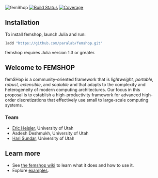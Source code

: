 ![femShop](logo1.png)
[![Build Status](https://github.com/paralab/femshop/workflows/CI/badge.svg)](https://github.com/paralab/femshop/actions)
[![Coverage](http://codecov.io/github/paralab/femshop/coverage.svg?branch=master)](http://codecov.io/github/paralab/femshop?branch=master)


## Installation
To install femshop, launch Julia and run:
```julia
]add "https://github.com/paralab/femshop.git"
```
femshop requires Julia version 1.3 or greater.

## Welcome to FEMSHOP

 femSHop is a community-oriented  framework  that  is *lightweight, portable, robust, extensible*, and *scalable* and that adapts to the complexity and heterogeneity of modern computing architectures. Our focus in this proposal is to establish a high-productivity framework for advanced high-order discretizations that effectively use small to large-scale computing systems. 

### Team

- [Eric Heisler](https://ericheisler.github.io/), University of Utah
- Aadesh Deshmukh, University of Utah
- [Hari Sundar](http://www.cs.utah.edu/~hari/), University of Utah

## Learn more

* See [the femshop wiki](https://github.com/paralab/femshop/wiki) to learn what it does and how to use it.
* Explore [examples](https://paralab.github.io/femshop/pages/examples.html).